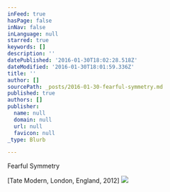 ```yaml
---
inFeed: true
hasPage: false
inNav: false
inLanguage: null
starred: true
keywords: []
description: ''
datePublished: '2016-01-30T18:02:28.518Z'
dateModified: '2016-01-30T18:01:59.336Z'
title: ''
author: []
sourcePath: _posts/2016-01-30-fearful-symmetry.md
published: true
authors: []
publisher:
  name: null
  domain: null
  url: null
  favicon: null
_type: Blurb

---
```

Fearful Symmetry 

\[Tate Modern, London, England, 2012\]
![](https://the-grid-user-content.s3-us-west-2.amazonaws.com/3417ca9b-d3b0-4c31-9e87-d0cfe8fb9700.jpg)